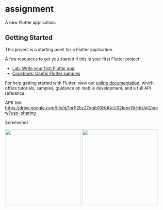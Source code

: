 # assignment

A new Flutter application.

## Getting Started

This project is a starting point for a Flutter application.

A few resources to get you started if this is your first Flutter project:

- [Lab: Write your first Flutter app](https://flutter.dev/docs/get-started/codelab)
- [Cookbook: Useful Flutter samples](https://flutter.dev/docs/cookbook)

For help getting started with Flutter, view our
[online documentation](https://flutter.dev/docs), which offers tutorials,
samples, guidance on mobile development, and a full API reference.

APK link
https://drive.google.com/file/d/1orP2hzZ7qqtb10HdGcU02IepyYkHAUoO/view?usp=sharing

Screenshot

<img src="https://scontent.fdac19-1.fna.fbcdn.net/v/t1.6435-9/242927261_1571716136500800_1579284512134527357_n.jpg?_nc_cat=105&ccb=1-5&_nc_sid=8bfeb9&_nc_ohc=Q9t7L1pz4nYAX--DNf6&_nc_ht=scontent.fdac19-1.fna&oh=3dcf8534044512b04979c8740c58ffa0&oe=619A8689" width="250">


<img src="https://scontent.fdac19-1.fna.fbcdn.net/v/t1.6435-9/247277147_1571716189834128_3927780948426568_n.jpg?_nc_cat=105&ccb=1-5&_nc_sid=8bfeb9&_nc_ohc=M28Bt_EzExEAX-4I1xA&_nc_ht=scontent.fdac19-1.fna&oh=639fb7a7816b54325b9362098456c0b5&oe=619BAB26" width="250">


